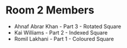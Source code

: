# Room 2 Members

- Ahnaf Abrar Khan  - Part 3 - Rotated Square
- Kai Williams  - Part 2 - Indexed Square
- Romil Lakhani  - Part 1 - Coloured Square

